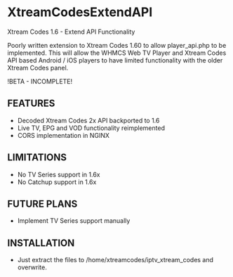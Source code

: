 # XtreamCodesExtendAPI
Xtream Codes 1.6 - Extend API Functionality

Poorly written extension to Xtream Codes 1.60 to allow player_api.php to be implemented. This will allow the WHMCS Web TV Player and Xtream Codes API based Android / iOS players to have limited functionality with the older Xtream Codes panel.


!BETA - INCOMPLETE!


FEATURES
--------
- Decoded Xtream Codes 2x API backported to 1.6
- Live TV, EPG and VOD functionality reimplemented
- CORS implementation in NGINX

LIMITATIONS
-----------
- No TV Series support in 1.6x
- No Catchup support in 1.6x

FUTURE PLANS
------------
- Implement TV Series support manually

INSTALLATION
------------
- Just extract the files to /home/xtreamcodes/iptv_xtream_codes and overwrite.
